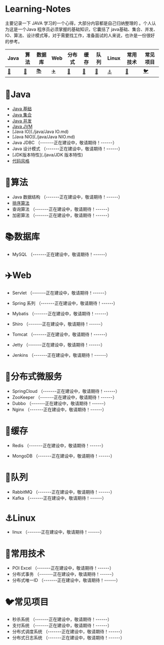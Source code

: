 # Learning-Notes

主要记录一下 JAVA 学习的一个心得，大部分内容都是自己归纳整理的 。个人认为这是一个Java 程序员必须掌握的基础知识，它囊括了 java基础、集合、并发、IO、算法、设计模式等，对于需要找工作，准备面试的人来说，也许是一份很好的参考。

| Java | 算法 | 数据库 | Web | 分布式 | 缓存 | 队列 | Linux | 常用技术 | 常见项目 |
| ---- | ---- | ---- | ------- | ------ | ---- | ---- | -------- | -------- | -------- |
| [:bullettrain_side:](#bullettrain_sideJava) | [:art:](#art算法) | [:books:](#books数据库) |[:airplane:](#airplaneWeb) | [:rainbow:](#rainbow分布式 ) | [:guitar:](#guitar缓存) | [:rocket:](#rocket队列) | [:anchor:](#anchorLinux) | [:pencil:](#pencil常用技术) | [:bird:](#bird常见项目) |



# :bullettrain_side:Java

* [Java 基础](./java/Java基础.md)
* [Java 集合](./java/Java集合.md)
* [Java 并发](./java/Java并发.md)
* [Java JVM](./java/JVM.md)
* [Java IO](./java/Java IO.md)
* [Java NIO](./java/Java NIO.md)
* Java JDBC （-------正在建设中，敬请期待！------）
* Java 设计模式 （-------正在建设中，敬请期待！------）
* [JDK版本特性](./java/JDK 版本特性)
* [代码风格](https://github.com/alibaba/p3c)





# :art:算法

* Java 数据结构 （-------正在建设中，敬请期待！------）
* [排序算法](./algorithm/排序算法.md)
* 查询算法 （-------正在建设中，敬请期待！------）
* 加密算法 （-------正在建设中，敬请期待！------）



# :books:数据库

* MySQL （-------正在建设中，敬请期待！------）



# :airplane:Web

* Servlet （-------正在建设中，敬请期待！------）

* Spring 系列 （-------正在建设中，敬请期待！------）
* Mybatis （-------正在建设中，敬请期待！------）
* Shiro （-------正在建设中，敬请期待！------）

* Tomcat （-------正在建设中，敬请期待！------）
* Jetty （-------正在建设中，敬请期待！------）
* Jenkins （-------正在建设中，敬请期待！------）



# :rainbow:分布式微服务

* SpringCloud （-------正在建设中，敬请期待！------）
* ZooKeeper （-------正在建设中，敬请期待！------）
* Dubbo （-------正在建设中，敬请期待！------）
* Nginx （-------正在建设中，敬请期待！------）



# :guitar:缓存

* Redis （-------正在建设中，敬请期待！------）

* MongoDB （-------正在建设中，敬请期待！------）

  

# :rocket:队列

* RabbitMQ （-------正在建设中，敬请期待！------）
* Kafka （-------正在建设中，敬请期待！------）

# :anchor:Linux

* linux （-------正在建设中，敬请期待！------）



# :pencil:常用技术

* POI Excel （-------正在建设中，敬请期待！------）
* 分布式事务 （-------正在建设中，敬请期待！------）
* 分布式唯一ID （-------正在建设中，敬请期待！------）

# :bird:常见项目

* 秒杀系统 （-------正在建设中，敬请期待！------）
* 支付系统 （-------正在建设中，敬请期待！------）
* 分布式调度系统 （-------正在建设中，敬请期待！------）
* 分布式日志系统 （-------正在建设中，敬请期待！------）



